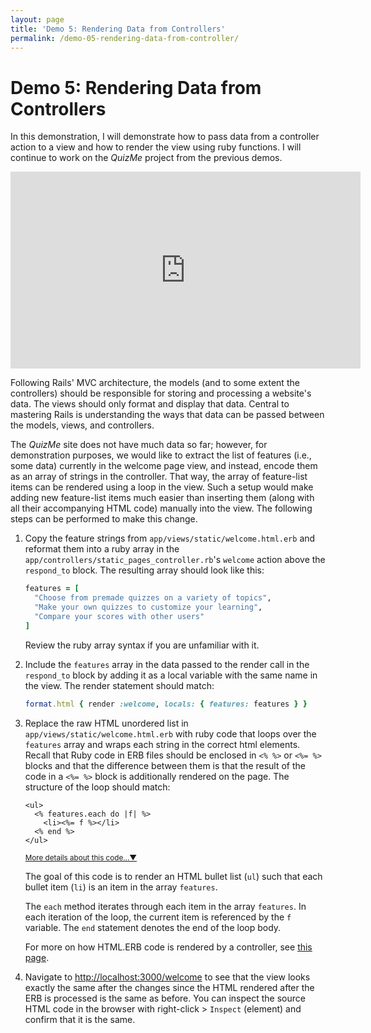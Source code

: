 ```yaml
---
layout: page
title: 'Demo 5: Rendering Data from Controllers'
permalink: /demo-05-rendering-data-from-controller/
---
```


# Demo 5: Rendering Data from Controllers

In this demonstration, I will demonstrate how to pass data from a controller action to a view and how to render the view using ruby functions. I will continue to work on the _QuizMe_ project from the previous demos.

<div class="video-container">
<iframe width="560" height="315" src="https://www.youtube.com/embed/pRj5C4ZzC1Y" frameborder="0" allow="accelerometer; autoplay; encrypted-media; gyroscope; picture-in-picture" allowfullscreen></iframe>
</div>

Following Rails' MVC architecture, the models (and to some extent the controllers) should be responsible for storing and processing a website's data. The views should only format and display that data. Central to mastering Rails is understanding the ways that data can be passed between the models, views, and controllers.

The _QuizMe_ site does not have much data so far; however, for demonstration purposes, we would like to extract the list of features (i.e., some data) currently in the welcome page view, and instead, encode them as an array of strings in the controller. That way, the array of feature-list items can be rendered using a loop in the view. Such a setup would make adding new feature-list items much easier than inserting them (along with all their accompanying HTML code) manually into the view. The following steps can be performed to make this change.

1. Copy the feature strings from `app/views/static/welcome.html.erb` and reformat them into a ruby array in the `app/controllers/static_pages_controller.rb`'s `welcome` action above the `respond_to` block. The resulting array should look like this:

    ```ruby
    features = [
      "Choose from premade quizzes on a variety of topics",
      "Make your own quizzes to customize your learning",
      "Compare your scores with other users"
    ]
    ```

    Review the ruby array syntax if you are unfamiliar with it.

1. Include the `features` array in the data passed to the render call in the `respond_to` block by adding it as a local variable with the same name in the view. The render statement should match:

    ```ruby
    format.html { render :welcome, locals: { features: features } }
    ```

1. Replace the raw HTML unordered list in `app/views/static/welcome.html.erb` with ruby code that loops over the `features` array and wraps each string in the correct html elements. Recall that Ruby code in ERB files should be enclosed in `<% %>` or `<%= %>` blocks and that the difference between them is that the result of the code in a `<%= %>` block is additionally rendered on the page. The structure of the loop should match:

    ```erb
    <ul>
      <% features.each do |f| %>
        <li><%= f %></li>
      <% end %>
    </ul>
    ```

    <span class="ml-2 text-nowrap"><small><a class="text-muted" data-toggle="collapse" href="#moreDetails0-3" role="button" aria-expanded="false" aria-controls="moreDetails0-3">More details about this code...▼</a></small></span>

    <div class="collapse" id="moreDetails0-3">
    <p class="text-muted mr-3 ml-3">
    The goal of this code is to render an HTML bullet list (<code>ul</code>) such that each bullet item (<code>li</code>) is an item in the array <code>features</code>.
    </p>
    <p class="text-muted mr-3 ml-3">
    The <code>each</code> method iterates through each item in the array <code>features</code>. In each iteration of the loop, the current item is referenced by the <code>f</code> variable. The <code>end</code> statement denotes the end of the loop body.
    </p>
    <p class="text-muted mr-3 ml-3">
    For more on how HTML.ERB code is rendered by a controller, see <a href="{{ site.baseurl }}/deets-erb/">this page</a>.
    </p>
    </div>

1. Navigate to <http://localhost:3000/welcome> to see that the view looks exactly the same after the changes since the HTML rendered after the ERB is processed is the same as before. You can inspect the source HTML code in the browser with right-click > `Inspect` (element) and confirm that it is the same.
